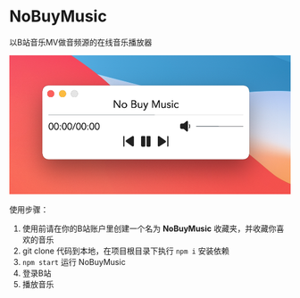 # NoBuyMusic

以B站音乐MV做音频源的在线音乐播放器

![product preview](https://raw.githubusercontent.com/CoolRice/NoBuyMusic/main/assets/img/product%20preview.png)

使用步骤：
1. 使用前请在你的B站账户里创建一个名为 **NoBuyMusic** 收藏夹，并收藏你喜欢的音乐
2. git clone 代码到本地，在项目根目录下执行 `npm i` 安装依赖
3. `npm start` 运行 NoBuyMusic
4. 登录B站
5. 播放音乐
